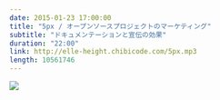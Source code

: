 ```yaml
---
date: 2015-01-23 17:00:00
title: "5px / オープンソースプロジェクトのマーケティング"
subtitle: "ドキュメンテーションと宣伝の効果"
duration: "22:00"
link: http://elle-height.chibicode.com/5px.mp3
length: 10561746
---
```


![](http://cl.ly/ZRf2/5px.png)

<audio preload="none" controls src="http://elle-height.chibicode.com/5px.mp3" style="width: 100%; height: 100%;"></audio>

<p class="text-right space-sm">収録時間: 22:00 / <a href="http://elle-height.chibicode.com/5px.mp3" target="_blank">Download MP3</a></p>

## Notes
* ドキュメンテーションについて
  * 普段使う能力と違う能力を使うので難しい
  * ユーザーを想像する力に加え､情報設計力や､文章力が必要
  * 「ユーザーのストーリーを描く」ことがポイント
  * ページを見てから実際にダウンロードしてくれるまで､ユーザーの疑問に答え続けよう

* 宣伝について
  * 宣伝できる場所はいっぱいあるので積極的に使おう
  * <a href="http://ellekasai.github.io/purplecoat.js/" target="_blank">Purplecoat.js</a>の場合は､<a href="https://news.ycombinator.com/news" target="_blank">Hacker News</a>とTweetの拡散が大きかった
  * 初速がつくとGitHub内での拡散も見込める

* 参考リンク
  * <a href="http://ellekasai.github.io/purplecoat.js/" target="_blank">Purplecoat.js</a>
  * <a href="http://ellekasai.github.io/resumecards/" target="_blank">ResumeCards</a>
  * <a href="https://news.ycombinator.com/news" target="_blank">Hacker News</a>
  * <a href="http://www.producthunt.com/" target="_blank">Product Hunt</a>
  * <a href="https://news.layervault.com/" target="_blank">Designer News</a>
  * <a href="https://github.com/ellekasai/resumecards/graphs/traffic" target="_blank">ResumeCardsのアクセス解析</a>
